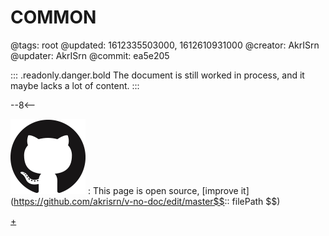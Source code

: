 # COMMON

@tags: root
@updated: 1612335503000, 1612610931000
@creator: AkrISrn
@updater: AkrISrn
@commit: ea5e205

::: .readonly.danger.bold The document is still worked in process, and it maybe lacks a lot of content.
:::

--8<--

![](/uploads/images/github.png "#16")
: This page is open source, [improve it](https://github.com/akrisrn/v-no-doc/edit/master$$:: filePath $$)

[+](/snippets/common-scripts.md)

